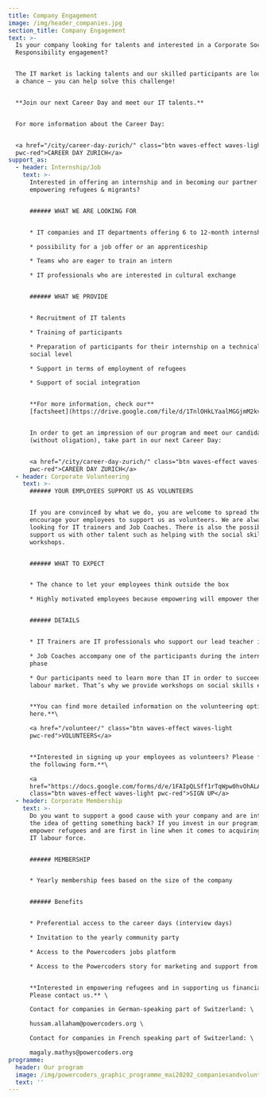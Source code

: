 ```yaml
---
title: Company Engagement
image: /img/header_companies.jpg
section_title: Company Engagement
text: >-
  Is your company looking for talents and interested in a Corporate Social
  Responsibility engagement?


  The IT market is lacking talents and our skilled participants are looking for
  a chance – you can help solve this challenge! 


  **Join our next Career Day and meet our IT talents.** 


  For more information about the Career Day:


  <a href="/city/career-day-zurich/" class="btn waves-effect waves-light
  pwc-red">CAREER DAY ZURICH</a>
support_as:
  - header: Internship/Job
    text: >-
      Interested in offering an internship and in becoming our partner in
      empowering refugees & migrants?


      ###### WHAT WE ARE LOOKING FOR


      * IT companies and IT departments offering 6 to 12-month internships

      * possibility for a job offer or an apprenticeship

      * Teams who are eager to train an intern

      * IT professionals who are interested in cultural exchange 


      ###### WHAT WE PROVIDE


      * Recruitment of IT talents

      * Training of participants

      * Preparation of participants for their internship on a technical and
      social level 

      * Support in terms of employment of refugees 

      * Support of social integration  


      **For more information, check our**
      [factsheet](https://drive.google.com/file/d/1TnlOHkLYaalMGGjmM2kvN6oJON3KVtpY/view). 


      In order to get an impression of our program and meet our candidates
      (without oligation), take part in our next Career Day:


      <a href="/city/career-day-zurich/" class="btn waves-effect waves-light
      pwc-red">CAREER DAY ZURICH</a>
  - header: Corporate Volunteering
    text: >-
      ###### YOUR EMPLOYEES SUPPORT US AS VOLUNTEERS


      If you are convinced by what we do, you are welcome to spread the word and
      encourage your employees to support us as volunteers. We are always
      looking for IT trainers and Job Coaches. There is also the possibility to
      support us with other talent such as helping with the social skills
      workshops.  


      ###### WHAT TO EXPECT


      * The chance to let your employees think outside the box

      * Highly motivated employees because empowering will empower them


      ###### DETAILS


      * IT Trainers are IT professionals who support our lead teacher in class 

      * Job Coaches accompany one of the participants during the internship
      phase

      * Our participants need to learn more than IT in order to succeed in the
      labour market. That’s why we provide workshops on social skills etc.


      **You can find more detailed information on the volunteering options
      here.**\

      <a href="/volunteer/" class="btn waves-effect waves-light
      pwc-red">VOLUNTEERS</a>


      **Interested in signing up your employees as volunteers? Please fill in
      the following form.**\

      <a
      href="https://docs.google.com/forms/d/e/1FAIpQLSff1rTqWpw0hvOhALAy8OEbViZK43PhtbQTV9nRG4GE5g1w3Q/viewform"
      class="btn waves-effect waves-light pwc-red">SIGN UP</a>
  - header: Corporate Membership
    text: >-
      Do you want to support a good cause with your company and are intrigued by
      the idea of getting something back? If you invest in our program, you
      empower refugees and are first in line when it comes to acquiring talented
      IT labour force.


      ###### MEMBERSHIP


      * Yearly membership fees based on the size of the company


      ###### Benefits


      * Preferential access to the career days (interview days)

      * Invitation to the yearly community party

      * Access to the Powercoders jobs platform

      * Access to the Powercoders story for marketing and support from us


      **Interested in empowering refugees and in supporting us financially?
      Please contact us.** \

      Contact for companies in German-speaking part of Switzerland: \

      hussam.allaham@powercoders.org \

      Contact for companies in French speaking part of Switzerland: \

      magaly.mathys@powercoders.org
programme:
  header: Our program
  image: /img/powercoders_graphic_programme_mai20202_companiesandvolunteers.png
  text: ''
---
```



